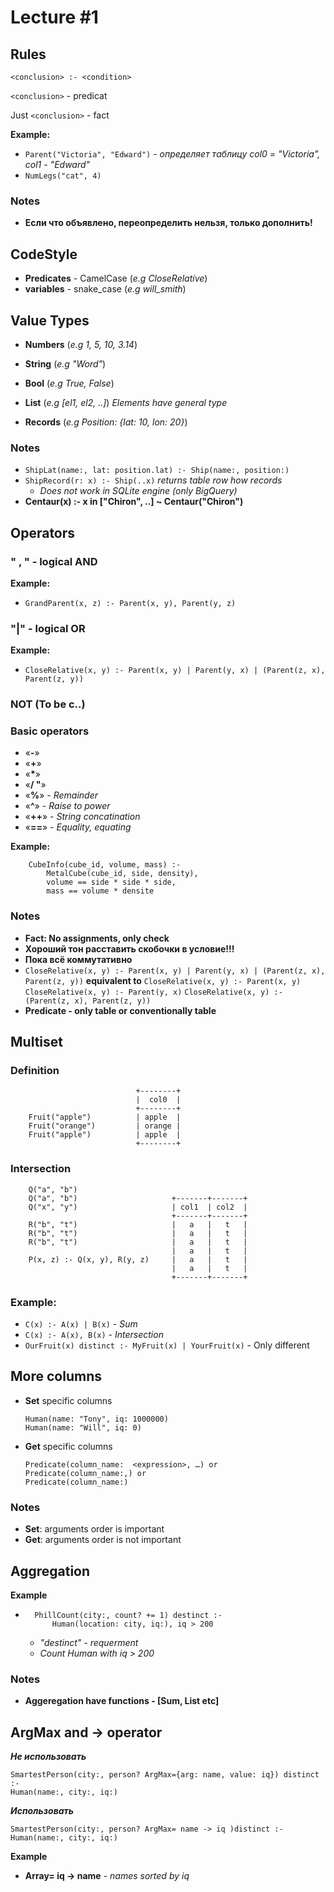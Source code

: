 # Lecture #1
## Rules 

`<conclusion> :- <condition>`

`<conclusion>` - predicat

Just `<conclusion>` - fact

**Example:**

- `Parent("Victoria", "Edward")` - *определяет таблицу col0 = "Victoria", сol1 - "Edward"*
- `NumLegs("cat", 4)`

### Notes

 - **Если что объявлено, переопределить нельзя, только дополнить!**


## CodeStyle

 - **Predicates** - CamelCase (*e.g CloseRelative*)
 - **variables** - snake_case (*e.g will_smith*)

## Value Types

- **Numbers**  (*e.g 1, 5, 10, 3.14*)

- **String** (*e.g "Word"*)

- **Bool** (*e.g True, False*)

- **List** (*e.g [el1, el2, ..]*) *Elements have general type*
- **Records** (*e.g Position: {lat: 10, lon: 20}*)
### Notes
- `ShipLat(name:, lat: position.lat) :- Ship(name:, position:)`
- `ShipRecord(r: x) :- Ship(..x)` *returns table row how records*
	- *Does not work in SQLite engine (only BigQuery)*
- **Centaur(x) :- x in ["Chiron", ..] ~ Centaur("Chiron")**

## Operators
### " , " - logical AND

**Example:**
- `GrandParent(x, z) :- Parent(x, y), Parent(y, z)`

### "|" - logical OR

**Example:**
- `CloseRelative(x, y) :- Parent(x, y) | Parent(y, x) | (Parent(z, x), Parent(z, y))`

### NOT (To be c..)

### Basic operators

 - «**-**»
 - «**+**»
 - «**\***»
 - «**/ "**»
 - «**%**» - *Remainder*
 - «**^**» - *Raise to power*
 - «**++**» -  *String concatination* 
 - «**==**»  - *Equality, equating*

**Example:**
```
    CubeInfo(cube_id, volume, mass) :- 
    	MetalCube(cube_id, side, density),
    	volume == side * side * side,
    	mass == volume * densite
```
 ### Notes
 - **Fact: No assignments, only check**
 - **Хороший тон расставить скобочки в условие!!!**
 - **Пока всё коммутативно**
 - `CloseRelative(x, y) :- Parent(x, y) | Parent(y, x) | (Parent(z, x), Parent(z, y))` **equivalent to**
`CloseRelative(x, y) :- Parent(x, y)`
`CloseRelative(x, y) :- Parent(y, x)`
`CloseRelative(x, y) :- (Parent(z, x), Parent(z, y))`
 - **Predicate - only table or conventionally table**

  

## Multiset

### Definition
```
						    +--------+ 
							|  col0  |
							+--------+
    Fruit("apple")  		| apple  |
    Fruit("orange") 		| orange |
    Fruit("apple")  		| apple  |
							+--------+
```
### Intersection
```
    Q("a", "b")
    Q("a", "b") 					+-------+-------+
    Q("x", "y") 					| col1  | col2  |
								    +-------+-------+
    R("b", "t") 					|   a   |   t   |
    R("b", "t") 					|   a   |   t   |
    R("b", "t") 					|   a   |   t   |
								    |   a   |   t   |
    P(x, z) :- Q(x, y), R(y, z) 	|   a   |   t   |
								    |   a   |   t   |
									+-------+-------+
```
### **Example:**

- `C(x) :- A(x) | B(x)` - *Sum*
- `C(x) :- A(x), B(x)` -  *Intersection*
- `OurFruit(x) distinct :- MyFruit(x) | YourFruit(x)` - Only different


## More columns
 - **Set** specific columns
	```
	Human(name: "Tony", iq: 1000000)
	Human(name: "Will", iq: 0)
	```
 - **Get** specific columns

	```
	Predicate(column_name:  <expression>, …) or 
	Predicate(column_name:,) or 
	Predicate(column_name:)
	```
### Notes

 - **Set**: arguments order is important
 - **Get**: arguments order is not important

  

## Aggregation

 **Example**

 - ```
	 PhillCount(city:, count? += 1) destinct :- 
		 Human(location: city, iq:), iq > 200 
	```
	- *"destinct" - requerment*
	- *Count Human with iq > 200*
### Notes
- **Aggeregation have functions - [Sum, List etc]**

## ArgMax and -> operator

  

***Не использовать***
```
SmartestPerson(city:, person? ArgMax={arg: name, value: iq}) distinct :-
Human(name:, city:, iq:)
``` 
***Использовать***
```
SmartestPerson(city:, person? ArgMax= name -> iq )distinct :-
Human(name:, city:, iq:)
```
**Example**

 - **Array= iq -> name** - *names sorted by iq*